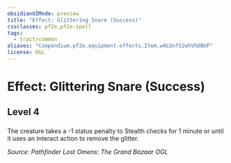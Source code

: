 ```yaml
---
obsidianUIMode: preview
title: "Effect: Glittering Snare (Success)"
cssclasses: pf2e,pf2e-spell
tags:
  - trait/common
aliases: "Compendium.pf2e.equipment-effects.Item.w0LUnfS2whVhDBUF"
license: OGL
---
```

# Effect: Glittering Snare (Success)
## Level 4
### 






The creature takes a -1 status penalty to Stealth checks for 1 minute or until it uses an Interact action to remove the glitter.

*Source: Pathfinder Lost Omens: The Grand Bazaar*
*OGL*